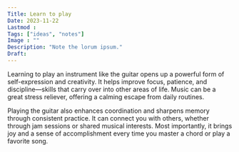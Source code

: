 ```yaml
---
Title: Learn to play
Date: 2023-11-22
Lastmod : 
Tags: ["ideas", "notes"]
Image : ""
Description: "Note the lorum ipsum."
Draft: 
---
```

Learning to play an instrument like the guitar opens up a powerful form of self-expression and creativity. It helps improve focus, patience, and discipline—skills that carry over into other areas of life. Music can be a great stress reliever, offering a calming escape from daily routines. 

Playing the guitar also enhances coordination and sharpens memory through consistent practice. It can connect you with others, whether through jam sessions or shared musical interests. Most importantly, it brings joy and a sense of accomplishment every time you master a chord or play a favorite song.